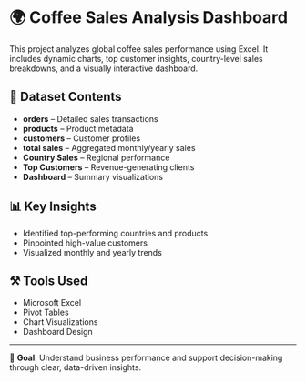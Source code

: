 # 🌍 Coffee Sales Analysis Dashboard

This project analyzes global coffee sales performance using Excel. It includes dynamic charts, top customer insights, country-level sales breakdowns, and a visually interactive dashboard.

## 📁 Dataset Contents

- **orders** – Detailed sales transactions
- **products** – Product metadata
- **customers** – Customer profiles
- **total sales** – Aggregated monthly/yearly sales
- **Country Sales** – Regional performance
- **Top Customers** – Revenue-generating clients
- **Dashboard** – Summary visualizations

## 📊 Key Insights
- Identified top-performing countries and products
- Pinpointed high-value customers
- Visualized monthly and yearly trends

## ⚒️ Tools Used
- Microsoft Excel
- Pivot Tables
- Chart Visualizations
- Dashboard Design

---

📌 **Goal**: Understand business performance and support decision-making through clear, data-driven insights.

